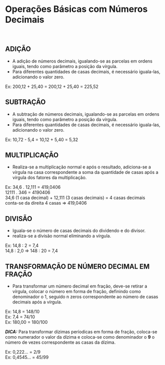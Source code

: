 # Operações Básicas com Números Decimais

<br>

## ADIÇÃO
* A adição de números decimais, igualando-se as parcelas em ordens iguais, tendo como parâmetro a posição da vírgula.
* Para diferentes quantidades de casas decimais, é necessário iguala-las, adicionando o valor zero.

Ex: 200,12 + 25,40 =  200,12 + 25,40 = 225,52

## SUBTRAÇÃO
* A subtração de números decimais, igualando-se as parcelas em ordens iguais, tendo como parâmetro a posição da vírgula.
* Para diferentes quantidades de casas decimais, é necessário iguala-las, adicionando o valor zero.

Ex: 10,72 - 5,4 =  10,12 + 5,40 = 5,32

## MULTIPLICAÇÃO
* Realiza-se a multiplicação normal e após o resultado, adiciona-se a vírgula na casa correspondente a soma da quantidade de casas após a vírgula dos fatores da multiplicação.

Ex: 34,6 . 12,111 = 419,0406  
12111 . 346 = 4190406     
34,6 (1 casa decimal) + 12,111 (3 casas decimais) = 4 casas decimais  
conta-se da direita 4 casas => 419,0406

## DIVISÃO
* Iguala-se o número de casas decimais do dividendo e do divisor.
* realiza-se a divisão normal eliminando a vírgula.

Ex: 14,8 : 2 = 7,4  
14,8 : 2,0 => 148 : 20 = 7,4

## TRANSFORMAÇÃO DE NÚMERO DECIMAL EM FRAÇÃO
* Para transformar um número decimal em fração, deve-se retirar a vírgula, colocar o número em forma de fração, definindo como denominador o 1, seguido n zeros correspondente ao número de casas decimais após a vírgula.

Ex: 14,8 = 148/10  
Ex: 7,4 = 74/10     
Ex: 180,00 = 180/100    

***DICA:*** Para transformar dízimas períodicas em forma de fração, coloca-se como numerador o valor da dízima e coloca-se como denominador o **9** o número de vezes correspondente as casas da dízima.

Ex: 0,222... = 2/9  
Ex: 0,4545... = 45/99
